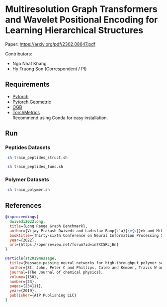 # Multiresolution Graph Transformers and Wavelet Positional Encoding for Learning Hierarchical Structures

Paper: https://arxiv.org/pdf/2302.08647.pdf

Contributors:
* Ngo Nhat Khang
* Hy Truong Son (Correspondent / PI)

## Requirements
- [Pytorch](https://pytorch.org/)
- [Pytorch Geometric](https://pytorch-geometric.readthedocs.io/en/latest/)
- [OGB](https://github.com/snap-stanford/ogb.git)
- [TorchMetrics](https://github.com/Lightning-AI/metrics.git) \
Recommend using Conda for easy installation. 

## Run
### Peptides Datasets
  ```bash
   sh train_peptides_struct.sh 
  ```
  ```bash
   sh train_peptides_func.sh 
  ```
### Polymer Datasets
  ```bash
   sh train_polymer.sh 
  ```
## References
```bibtex
@inproceedings{
  dwivedi2022long,
  title={Long Range Graph Benchmark},
  author={Vijay Prakash Dwivedi and Ladislav Ramp{\'a}{\v{s}}ek and Mikhail Galkin and Ali Parviz and Guy Wolf and Anh Tuan Luu and Dominique Beaini},
  booktitle={Thirty-sixth Conference on Neural Information Processing Systems Datasets and Benchmarks Track},
  year={2022},
  url={https://openreview.net/forum?id=in7XC5RcjEn}
}
```
```bibtex
@article{st2019message,
  title={Message-passing neural networks for high-throughput polymer screening},
  author={St. John, Peter C and Phillips, Caleb and Kemper, Travis W and Wilson, A Nolan and Guan, Yanfei and Crowley, Michael F and Nimlos, Mark R and Larsen, Ross E},
  journal={The Journal of chemical physics},
  volume={150},
  number={23},
  pages={234111},
  year={2019},
  publisher={AIP Publishing LLC}
}
```
